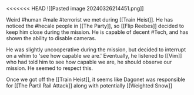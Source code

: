<<<<<<< HEAD
![[Pasted image 20240326214451.png]]

Weird #human #male #terrorist we met during [[Train Heist]]. He has noticed the #hecale people in [[The Party]], so [[Flip Reebes]] decided to keep him close during the mission. He is capable of decent #Tech, and has shown the ability to disable cameras.

He was slightly uncooperative during the mission, but decided to interrupt on a whim to 'see how capable we are.' Eventually, he listened to [[Vim]] who had told him to see how capable we are, he should observe our mission. He seemed to respect this.

Once we got off the [[Train Heist]], it seems like Dagonet was responsible for [[The Partil Rail Attack]] along with potentially [[Weighted Snow]]






